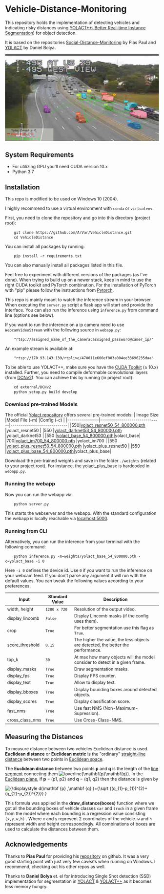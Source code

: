# Vehicle-Distance-Monitoring

This repository holds the implementation of detecting vehicles and indicating risky distances using  [YOLACT++: Better Real-time Instance Segmentation](https://arxiv.org/abs/1912.06218)) for object detection.

It is based on the repositories [Social-Distance-Monitoring](https://github.com/paul-pias/Social-Distance-Monitoring) by Pias Paul and [YOLACT](https://github.com/dbolya/yolact) by Daniel Bolya.

![image info](./data/output.gif)

## System Requirements

- For utilizing GPU you'll need CUDA version 10.x
- Python 3.7

## Installation

This repo is modified to be used on Windows 10 (2004).

I highly recommend to use a virtual environment with `conda` or `virtualenv`.

First, you need to clone the repository and go into this directory (project root):

```console
    git clone https://github.com/ArVar/VehicleDistance.git
    cd VehicleDistance
```

You can install all packages by running:

```console
    pip install -r requirements.txt
```

You can also manually install all packages listed in this file.

Feel free to experiment with different versions of the packages (as I've done).
When trying to build up on a newer stack, keep in mind to use the right CUDA toolkit and PyTorch combination.
For the installation of PyTorch with "pip" please follow the instructions from [Pytorch](https://pytorch.org/).

This repo is mainly meant to watch the inference stream in your browser. When executing the `server.py` script a flask app will start and provide the interface.
You can also run the inference using `inference.py` from command line (options see below).

If you want to run the inference on a ip camera need to use `WebcamVideoStream` with the following source in `webapp.py`:

```console
    "rtsp://assigned_name_of_the_camera:assigned_password@camer_ip/"
```

An example stream is available at:

```console
    "rtsp://170.93.143.139/rtplive/470011e600ef003a004ee33696235daa"
```

To be able to use YOLACT++, make sure you have the [CUDA Toolkit](https://developer.nvidia.com/cuda-toolkit) ($\geq$ 10.x) installed. Further, you need to compile deformable convolutional layers (from [DCNv2](https://github.com/CharlesShang/DCNv2/tree/pytorch_1.0)). You can achieve this by running (in project root):

```console
    cd external/DCNv2
    python setup.py build develop
```

### Download pre-trained Models

The official [Yolact repository](https://github.com/dbolya/yolact) offers several pre-trained models:
|    Image Size            |Model File (-m)                       |Config (-c)                   |
|----------------|-------------------------------|-----------------------------|
|550|[yolact_resnet50_54_800000.pth](https://drive.google.com/file/d/1yp7ZbbDwvMiFJEq4ptVKTYTI2VeRDXl0/view?usp=sharing)            |yolact_resnet50            |
|550          |[yolact_darknet53_54_800000.pth](https://drive.google.com/file/d/1dukLrTzZQEuhzitGkHaGjphlmRJOjVnP/view?usp=sharing)           |yolact_darknet53            |
|550          |[yolact_base_54_800000.pth](https://drive.google.com/file/d/1UYy3dMapbH1BnmtZU4WH1zbYgOzzHHf_/view?usp=sharing)|yolact_base|
|700|[yolact_im700_54_800000.pth](https://drive.google.com/file/d/1lE4Lz5p25teiXV-6HdTiOJSnS7u7GBzg/view?usp=sharing)            |yolact_im700            |
|550         |[yolact_plus_resnet50_54_800000.pth](https://drive.google.com/file/d/1ZPu1YR2UzGHQD0o1rEqy-j5bmEm3lbyP/view?usp=sharing)            |yolact_plus_resnet50            |
|550          |[yolact_plus_base_54_800000.pth](https://drive.google.com/file/d/15id0Qq5eqRbkD-N3ZjDZXdCvRyIaHpFB/view?usp=sharing)|yolact_plus_base|

Download the pre-trained weights and save in the folder `./weights` (related to your project root). For instance, the yolact_plus_base is hardcoded in `webapp.py`.

### Running the webapp

Now you can run the webapp via:

```console
    python server.py
```

This starts the webserver and the webapp. With the standard configuration the webapp is locally reachable via [localhost:5000](http://localhost:5000).

### Running from CLI

Alternatively, you can run the inference from your terminal with the following command:

```console
    python inference.py -m=weights/yolact_base_54_800000.pth -c=yolact_base -i 0
```

Here `-i 0` defines the device id. Use `0` if you want to run the inference on your webcam feed. If you don't parse any argument it will run with the default values. You can tweak the following values according to your preferences.

|Input              |Standard Value |Description                  |
|-------------------|---------------|-----------------------------|
|width, height      |`1280 x 720`   | Resolution of the output video.
|display_lincomb    |`False`        | Display Lincomb masks (if the config uses them).
|crop               |`True`         | For better segmentation use this flag as `True`.
|score_threshold    |`0.15`         | The higher the value, the less objects are detected, the better the performance.
|top_k              |`30`           | At max how many objects will the model consider to detect in a given frame.
|display_masks      |`True`         | Draw segmentation masks.
|display_fps        |`True`         | Display FPS counter.
|display_text       |`True`         | Allow to display text.
|display_bboxes     |`True`         | Display bounding boxes around detected objects.
|display_scores     |`True`         | Display classification score.
|fast_nms           |`True`         | Use fast NMS (Non-Maximum-Supression).
|cross_class_nms    |`True`         | Use Cross-Class-NMS.

## Measuring the Distances

To measure distance between two vehicles Euclidean distance is used. **Euclidean distance** or **Euclidean metric** is the "ordinary" [straight-line](https://en.wikipedia.org/wiki/Straight_line "Straight line")  [distance](https://en.wikipedia.org/wiki/Distance "Distance") between two points in [Euclidean space](https://en.wikipedia.org/wiki/Euclidean_space "Euclidean space").

The **Euclidean distance** between two points **p** and **q** is the length of the [line segment](https://en.wikipedia.org/wiki/Line_segment "Line segment") connecting them ![\overline{\mathbf{p}\mathbf{q}}](https://wikimedia.org/api/rest_v1/media/math/render/svg/6d397a90d8e00a9fbb6e7eb908cda31009fde6ee).
In the [Euclidean plane](https://en.wikipedia.org/wiki/Euclidean_plane "Euclidean plane"), if **p** = (p1, p2) and **q** = (q1, q2) then the distance is given by

![{\displaystyle d(\mathbf {p} ,\mathbf {q} )={\sqrt {(q_{1}-p_{1})^{2}+(q_{2}-p_{2})^{2}}}.}](https://wikimedia.org/api/rest_v1/media/math/render/svg/4febdae84cbc320c19dd13eac5060a984fd438d8)

This formula was applied in the **draw_distance(boxes)** function where we got all the bounding boxes of vehicle classes `car` and `truck` in a given frame from the model where each bounding is a regression value consisting `(x,y,w,h)` . Where `x` and `y` represent 2 coordinates of the vehicle. `w` and `h` represent width and height correspondingly. All combinations of boxes are used to calculate the distances between them.

## Acknowledgements

Thanks to **Pias Paul** for providing his [repository](https://github.com/paul-pias/Social-Distance-Monitoring) on github. It was a very good starting point with just very few caveats when running on Windows. I recommend, checking out his other repos as well.

Thanks to **Daniel Bolya** et. el for introducing Single Shot detection (SSD) implementation for segmentation in  [YOLACT](https://arxiv.org/abs/1904.02689) & [YOLACT++](https://arxiv.org/abs/1912.06218) as it becomes less memory hungry.
